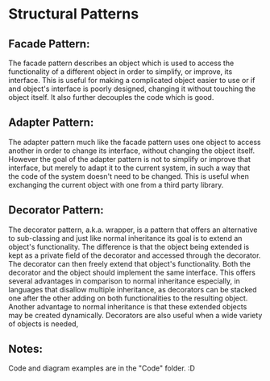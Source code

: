 # Structural Patterns

## Facade Pattern:
The facade pattern describes an object which is used to access the functionality of a different object in order to simplify, or improve, its interface.
This is useful for making a complicated object easier to use or if and object's interface is poorly designed, changing it without touching
the object itself. It also further decouples the code which is good.

## Adapter Pattern:
The adapter pattern much like the facade pattern uses one object to access another in order to change its interface, without changing the object itself.
However the goal of the adapter pattern is not to simplify or improve that interface, but merely to adapt it to the current system, in such a way that the code of
the system doesn't need to be changed. This is useful when exchanging the current object with one from a third party library.

## Decorator Pattern:
The decorator pattern, a.k.a. wrapper, is a pattern that offers an alternative to sub-classing and just like normal inheritance its goal is to extend an object's functionality.
The difference is that the object being extended is kept as a private field of the decorator and accessed through the decorator. The decorator can then freely extend that
object's functionality. Both the decorator and the object should implement the same interface. This offers several advantages in comparison to normal inheritance especially,
in languages that disallow multiple inheritance, as decorators can be stacked one after the other adding on both functionalities to the resulting object.
Another advantage to normal inheritance is that these extended objects may be created dynamically. Decorators are also useful when a wide variety of objects is needed,

## Notes:
Code and diagram examples are in the "Code" folder. :D